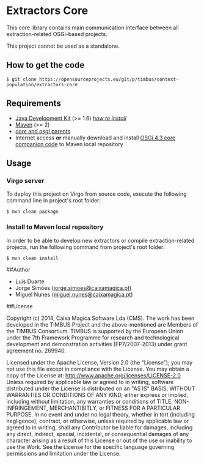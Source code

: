 # Extractors Core

This core library contains main communication interface between all extraction-related OSGi-based projects.

This project cannot be used as a standalone.


## How to get the code

	$ git clone https://opensourceprojects.eu/git/p/timbus/context-population/extractors-core


## Requirements

- [Java Development Kit][req-java] (>= 1.6) _[how to install][osp-install-java]_
- [Maven][req-maven] (>= 2)
- [_core_ and _osgi_ parents][req-parents]
- Internet access **or** manually download and install [OSGi 4.3 core companion code](http://www.osgi.org/Download) to Maven local repository


## Usage

### Virgo server

To deploy this project on Virgo from source code, execute the following command line in project's root folder:

	$ mvn clean package

### Install to Maven local repository

In order to be able to develop new extractors or compile extraction-related projects, run the following command from project's root folder:

	$ mvn clean install


##Author

- Luís Duarte
- Jorge Simões (<jorge.simoes@caixamagica.pt>)
- Miguel Nunes (<miguel.nunes@caixamagica.pt>)


##License

Copyright (c) 2014, Caixa Magica Software Lda (CMS).
The work has been developed in the TIMBUS Project and the above-mentioned are Members of the TIMBUS Consortium.
TIMBUS is supported by the European Union under the 7th Framework Programme for research and technological development and demonstration activities (FP7/2007-2013) under grant agreement no. 269940.

Licensed under the Apache License, Version 2.0 (the "License"); you may not use this file except in compliance with the License. You may obtain a copy of the License at:   http://www.apache.org/licenses/LICENSE-2.0 Unless required by applicable law or agreed to in writing, software distributed under the License is distributed on an "AS IS" BASIS, WITHOUT WARRANTIES OR CONDITIONS OF ANY KIND, either express or implied, including without limitation, any warranties or conditions of TITLE, NON-INFRINGEMENT, MERCHANTIBITLY, or FITNESS FOR A PARTICULAR PURPOSE. In no event and under no legal theory, whether in tort (including negligence), contract, or otherwise, unless required by applicable law or agreed to in writing, shall any Contributor be liable for damages, including any direct, indirect, special, incidental, or consequential damages of any character arising as a result of this License or out of the use or inability to use the Work.
See the License for the specific language governing permissions and limitation under the License.

[req-java]: http://www.oracle.com/technetwork/java/javase/downloads
[req-maven]: http://maven.apache.org/download.cgi
[req-parents]: /p/timbus/support/maven-parents/
[osp-install-java]: /p/timbus/wiki/How%20to%20install:%20Java/

